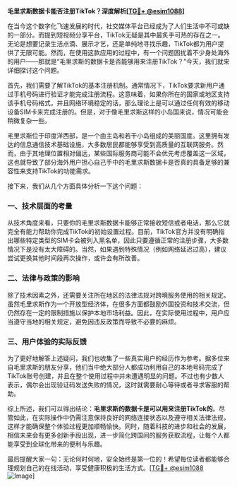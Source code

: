 **毛里求斯数据卡能否注册TikTok？深度解析[[TG💪+ @esim1088](https://t.me/s/esim1088)]**

在当今这个数字化飞速发展的时代，社交媒体平台已经成为了人们生活中不可或缺的一部分。而提到短视频分享平台，TikTok无疑是其中最炙手可热的存在之一。无论是想要记录生活点滴、展示才艺，还是单纯地寻找乐趣，TikTok都为用户提供了无限可能。然而，在使用这款应用的过程中，有一个问题困扰着不少身处海外的用户——那就是“毛里求斯的数据卡是否能够用来注册TikTok？”今天，我们就来详细探讨这个问题。

首先，我们需要了解TikTok的基本注册机制。通常情况下，TikTok要求新用户通过手机号码进行验证才能完成注册流程。这意味着，如果你所在的国家或地区支持该手机号码格式，并且网络环境稳定的话，那么理论上是可以通过任何有效的移动设备SIM卡来完成注册的。但是，对于像毛里求斯这样的小岛国来说，情况可能会稍微复杂一些。

毛里求斯位于印度洋西部，是一个由主岛和若干小岛组成的美丽国度。这里拥有发达的信息通信技术基础设施，大多数居民都能够享受到高质量的互联网服务。然而，由于其地理位置相对偏远，某些国际服务商可能不会优先考虑覆盖这一区域，这也就导致了部分海外用户担心自己手中的毛里求斯数据卡是否真的具备足够的兼容性来支持TikTok的功能需求。

接下来，我们从几个方面具体分析一下这个问题：

### 一、技术层面的考量

从技术角度来看，只要你的毛里求斯数据卡能够正常接收短信或者电话，那么它就完全有能力帮助你完成TikTok的初始设置过程。目前，TikTok官方并没有明确指出哪些特定类型的SIM卡会被列入黑名单，因此只要遵循正常的注册步骤，大多数情况下是没有太大障碍的。当然，如果遇到特殊情况（例如网络延迟过高），建议尝试更换其他时间段再次操作，或许会有所改善。

### 二、法律与政策的影响

除了技术因素之外，还需要关注所在地区的法律法规对跨境服务使用的相关规定。虽然毛里求斯作为一个开放型经济体，在很多方面都鼓励外国投资和技术交流，但仍然存在一定的限制措施以保护本地市场利益。因此，在实际使用过程中，用户应当遵守当地的相关规定，避免因违反政策而导致不必要的麻烦。

### 三、用户体验的实际反馈

为了更好地解答上述疑问，我们也收集了一些真实用户的经历作为参考。据多位来自毛里求斯的朋友分享，他们当中绝大部分人都成功利用自己的本地号码完成了TikTok账号创建，并且在整个使用过程中并未遭遇明显的问题。不过也有少数人表示，偶尔会出现验证码发送失败的情况，这时就需要耐心等待或者寻求客服的帮助。

综上所述，我们可以得出结论：**毛里求斯的数据卡是可以用来注册TikTok的**。尽管如此，在实际操作中仍需注意保持良好的网络连接状态以及遵守相关法律法规，这样才能确保整个体验过程更加顺畅愉快。同时，随着科技的进步和社会的发展，相信未来会有更多创新手段出现，进一步简化跨国间的服务获取流程，让每个人都能享受到全球化带来的便利与乐趣。

最后提醒大家一句：无论何时何地，安全始终是第一位的！希望每位读者都能够合理规划自己的在线活动，享受健康积极的生活方式。[[TG💪+ @esim1088](https://t.me/s/esim1088) ![Image](https://i.postimg.cc/4NQfJmqS/Snipaste-2025-05-13-00-14-12.png)]